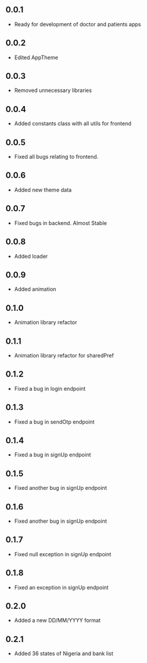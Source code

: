 ## 0.0.1
* Ready for development of doctor and patients apps

## 0.0.2
* Edited AppTheme

## 0.0.3
* Removed unnecessary libraries

## 0.0.4
* Added constants class with all utils for frontend

## 0.0.5
* Fixed all bugs relating to frontend. 

## 0.0.6
* Added new theme data

## 0.0.7
* Fixed bugs in backend. Almost Stable

## 0.0.8
* Added loader

## 0.0.9
* Added animation

## 0.1.0
* Animation library refactor

## 0.1.1
* Animation library refactor for sharedPref

## 0.1.2
* Fixed a bug in login endpoint

## 0.1.3
* Fixed a bug in sendOtp endpoint

## 0.1.4
* Fixed a bug in signUp endpoint

## 0.1.5
* Fixed another bug in signUp endpoint

## 0.1.6
* Fixed another bug in signUp endpoint

## 0.1.7
* Fixed null exception in signUp endpoint

## 0.1.8
* Fixed an exception in signUp endpoint

## 0.2.0
* Added a new DD/MM/YYYY format

## 0.2.1
* Added 36 states of Nigeria and bank list


